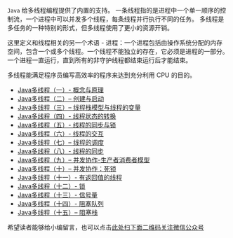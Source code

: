 `Java` 给多线程编程提供了内置的支持。 一条线程指的是进程中一个单一顺序的控制流，一个进程中可以并发多个线程，每条线程并行执行不同的任务。
多线程是多任务的一种特别的形式，但多线程使用了更小的资源开销。

这里定义和线程相关的另一个术语 - 进程：一个进程包括由操作系统分配的内存空间，包含一个或多个线程。一个线程不能独立的存在，它必须是进程的一部分。一个进程一直运行，直到所有的非守护线程都结束运行后才能结束。

多线程能满足程序员编写高效率的程序来达到充分利用 CPU 的目的。
- [Java多线程（一）- 概念与原理](https://www.ycbbs.vip/?p=2536 "Java多线程（一）- 概念与原理")
- [Java多线程（二）– 创建与启动](https://www.ycbbs.vip/?p=2541)
- [Java多线程（三）– 线程栈模型与线程的变量](https://www.ycbbs.vip/?p=2544)
- [Java多线程（四）- 线程状态的转换](https://www.ycbbs.vip/?p=2546)
- [Java多线程（五）- 线程的同步与锁](https://www.ycbbs.vip/?p=2548)
- [Java多线程（六）- 线程的交互](https://www.ycbbs.vip/?p=2550)
- [Java多线程（七）– 线程的调度](https://www.ycbbs.vip/?p=2553)
- [Java多线程（八）- 线程的同步](https://www.ycbbs.vip/?p=2556)
- [Java多线程（九）– 并发协作-生产者消费者模型](https://www.ycbbs.vip/?p=2559)
- [Java多线程（十）– 并发协作：死锁](https://www.ycbbs.vip/?p=2561)
- [Java多线程（十一）- 有返回值的线程](https://www.ycbbs.vip/?p=2595)
- [Java多线程（十二）- 锁](https://www.ycbbs.vip/?p=2600)
- [Java多线程（十三）- 信号量](https://www.ycbbs.vip/?p=2602)
- [Java多线程（十四）- 阻塞队列](https://www.ycbbs.vip/?p=2605)
- [Java多线程（十五）– 阻塞栈](https://www.ycbbs.vip/?p=2607)


希望读者能够给小编留言，也可以点击[此处扫下面二维码关注微信公众号](https://www.ycbbs.vip/?p=28 "此处扫下面二维码关注微信公众号")